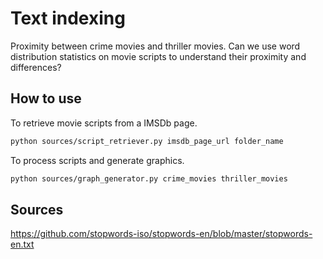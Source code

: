 # Text indexing

Proximity between crime movies and thriller movies.
Can we use word distribution statistics on movie scripts to understand their proximity and differences?

## How to use

To retrieve movie scripts from a IMSDb page.
```sh
python sources/script_retriever.py imsdb_page_url folder_name
```

To process scripts and generate graphics.
```sh
python sources/graph_generator.py crime_movies thriller_movies
```

## Sources

https://github.com/stopwords-iso/stopwords-en/blob/master/stopwords-en.txt
